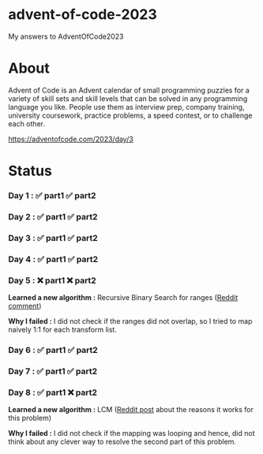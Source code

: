 # advent-of-code-2023
My answers to AdventOfCode2023

# About
Advent of Code is an Advent calendar of small programming puzzles for a variety of skill sets and skill levels that can be solved in any programming language you like. People use them as interview prep, company training, university coursework, practice problems, a speed contest, or to challenge each other.

https://adventofcode.com/2023/day/3

# Status
### Day 1 : ✅ part1 ✅ part2
### Day 2 : ✅ part1 ✅ part2
### Day 3 : ✅ part1 ✅ part2
### Day 4 : ✅ part1 ✅ part2
### Day 5 : ❌ part1 ❌ part2
**Learned a new algorithm :** Recursive Binary Search for ranges ([Reddit comment](https://www.reddit.com/r/adventofcode/comments/18buwiz/comment/kc78ou6/?utm_source=share&utm_medium=web2x&context=3))

**Why I failed :** I did not check if the ranges did not overlap, so I tried to map naively 1:1 for each transform list.
### Day 6 : ✅ part1 ✅ part2
### Day 7 : ✅ part1 ✅ part2
### Day 8 : ✅ part1 ❌ part2
**Learned a new algorithm :** LCM ([Reddit post](https://www.reddit.com/r/adventofcode/comments/18dfpub/2023_day_8_part_2_why_is_spoiler_correct/) about the reasons it works for this problem)

**Why I failed :** I did not check if the mapping was looping and hence, did not think about any clever way to resolve the second part of this problem.
